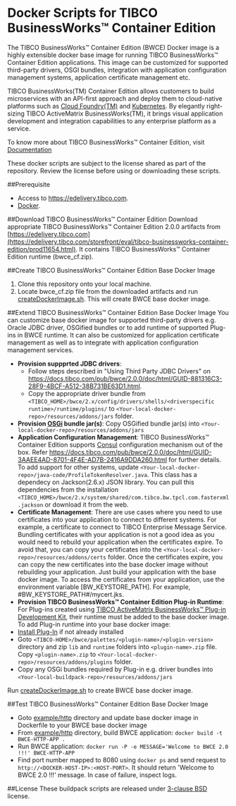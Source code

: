 # Docker Scripts for TIBCO BusinessWorks™ Container Edition 
The TIBCO BusinessWorks™ Container Edition (BWCE) Docker image is a highly extensible docker base image for running TIBCO BusinessWorks™ Container Edition applications. This image can be customized for supported third-party drivers, OSGI bundles, integration with application configuration management systems, application certificate management etc.

TIBCO BusinessWorks(TM) Container Edition allows customers to build microservices with an API-first approach and deploy them to cloud-native platforms such as [Cloud Foundry(TM)](http://pivotal.io/platform) and [Kubernetes](http://kubernetes.io/). By elegantly right-sizing TIBCO ActiveMatrix BusinessWorks(TM), it brings visual application development and integration capabilities to any enterprise platform as a service.

To know more about TIBCO BusinessWorks™ Container Edition, visit [Documentation](https://docs.tibco.com/products/tibco-businessworks-container-edition-2-0-0)

These docker scripts are subject to the license shared as part of the repository. Review the license before using or downloading these scripts.

##Prerequisite
  * Access to https://edelivery.tibco.com.
  * [Docker](https://docs.docker.com/engine/installation/).
    
##Download TIBCO BusinessWorks™ Container Edition
Download appropriate TIBCO BusinessWorks™ Container Edition 2.0.0 artifacts from [https://edelivery.tibco.com](https://edelivery.tibco.com/storefront/eval/tibco-businessworks-container-edition/prod11654.html). It contains TIBCO BusinessWorks™ Container Edition runtime (bwce_cf.zip).
     
##Create TIBCO BusinessWorks™ Container Edition Base Docker Image
   1. Clone this repository onto your local machine.
   2. Locate bwce_cf.zip file from the downloaded artifacts and run [createDockerImage.sh](createDockerImage.sh). This will create BWCE base docker image.

##Extend TIBCO BusinessWorks™ Container Edition Base Docker Image
You can customize base docker image for supported third-party drivers e.g. Oracle JDBC driver, OSGified bundles or to add runtime of supported Plug-ins in BWCE runtime. It can also be customized for application certificate management as well as to integrate with application configuration management services.
* **Provision suppprted JDBC drivers**:
     * Follow steps described in "Using Third Party JDBC Drivers" on https://docs.tibco.com/pub/bwce/2.0.0/doc/html/GUID-881316C3-28F9-4BCF-A512-38B731BE63D1.html.
     * Copy the appropriate driver bundle from `<TIBCO_HOME>/bwce/2.x/config/drivers/shells/<driverspecific runtime>/runtime/plugins/` to  `<Your-local-docker-repo>/resources/addons/jars` folder. 
* **Provision [OSGi](https://www.osgi.org) bundle jar(s)**: Copy OSGified bundle jar(s) into `<Your-local-docker-repo>/resources/addons/jars`
* **Application Configuration Management**: TIBCO BusinessWorks™ Container Edition supports [Consul](https://www.consul.io/) configuration mechanism out of the box. Refer https://docs.tibco.com/pub/bwce/2.0.0/doc/html/GUID-3AAEE4AD-8701-4F4E-AD7B-2416A9DDA260.html for further details. To add support for other systems, update `<Your-local-docker-repo>/java-code/ProfileTokenResolver.java`. This class has a dependecy on Jackson(2.6.x) JSON library. You can pull this dependencies from the installation `<TIBCO_HOME>/bwce/2.x/system/shared/com.tibco.bw.tpcl.com.fasterxml.jackson` or download it from the web.
* **Certificate Management**: There are use cases where you need to use certificates into your application to connect to different systems. For example, a certificate to connect to TIBCO Enterprise Message Service. Bundling certificates with your application is not a good idea as you would need to rebuild your application when the certificates expire. To avoid that, you can copy your certificates into the `<Your-local-docker-repo>/resources/addons/certs` folder. Once the certificates expire, you can copy the new certificates into the base docker image without rebuilding your application. Just build your application with the base docker image. To access the certificates from your application, use the environment variable [BW_KEYSTORE_PATH]. For example, #BW_KEYSTORE_PATH#/mycert.jks.
*  **Provision TIBCO BusinessWorks™ Container Edition Plug-in Runtime**: For Plug-ins created using [TIBCO ActiveMatrix BusinessWorks™ Plug-in Development Kit](https://docs.tibco.com/products/tibco-activematrix-businessworks-plug-in-development-kit-6-1-1), their runtime must be added to the base docker image. To add Plug-in runtime into your base docker image:
  * [Install Plug-In](https://docs.tibco.com/pub/bwpdk/6.1.1/doc/html/GUID-0FB70A84-DBF6-4EE6-A6C8-28AC5E4FF1FF.html) if not already installed
  * Goto `<TIBCO-HOME>/bwce/palettes/<plugin-name>/<plugin-version>` directory and  zip `lib` and `runtime` folders into `<plugin-name>.zip` file. Copy `<plugin-name>.zip` to `<Your-local-docker-repo>/resources/addons/plugins` folder.
  * Copy any OSGi bundles required by Plug-in e.g. driver bundles into `<Your-local-buildpack-repo>/resources/addons/jars`

Run [createDockerImage.sh](createBuildpack.sh) to create BWCE base docker image.
     
##Test TIBCO BusinessWorks™ Container Edition Base Docker Image
  * Goto [example/http](/example/http) directory and update base docker image in Dockerfile to your BWCE base docker image
  * From [example/http](/example/http) directory, build BWCE application: `docker build -t BWCE-HTTP-APP .`
  * Run BWCE application: `docker run -P -e MESSAGE='Welcome to BWCE 2.0 !!!' BWCE-HTTP-APP`
  * Find port number mapped to 8080 using `docker ps` and send request to `http://<DOCKER-HOST-IP>:<HOST-PORT>`. It should return 'Welcome to BWCE 2.0 !!!' message. In case of failure, inspect logs.

##License
These buildpack scripts are released under [3-clause BSD](License.md) license.
     
